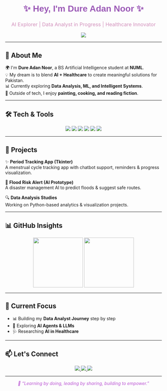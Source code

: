 <!-- Header -->
<h1 align="center" style="color:#9b59b6; font-family: 'Trebuchet MS', sans-serif;">
✨ Hey, I'm Dure Adan Noor ✨
</h1>
<h3 align="center" style="color:#d291bc; font-weight:normal;">
AI Explorer | Data Analyst in Progress | Healthcare Innovator
</h3>

<p align="center">
  <img src="https://readme-typing-svg.herokuapp.com?font=Trebuchet+MS&weight=600&size=22&duration=3000&pause=1000&color=D291BC&center=true&vCenter=true&width=500&lines=Artificial+Intelligence+Student;Passionate+About+Healthcare+AI;Loves+Building+Useful+Apps;Future+Data+Analyst" />
</p>

---

## 🌸 About Me  

🌍 I'm **Dure Adan Noor**, a BS Artificial Intelligence student at **NUML**.  
💡 My dream is to blend **AI + Healthcare** to create meaningful solutions for Pakistan.  
📊 Currently exploring **Data Analysis, ML, and Intelligent Systems**.  
🎨 Outside of tech, I enjoy **painting, cooking, and reading fiction**.  

---

## 🛠️ Tech & Tools  

<p align="center">
  <img src="https://img.shields.io/badge/Python-9b59b6?style=for-the-badge&logo=python&logoColor=white" />
  <img src="https://img.shields.io/badge/SQL-d291bc?style=for-the-badge&logo=postgresql&logoColor=white" />
  <img src="https://img.shields.io/badge/JavaScript-BA55D3?style=for-the-badge&logo=javascript&logoColor=white" />
  <img src="https://img.shields.io/badge/VS%20Code-DA70D6?style=for-the-badge&logo=visualstudiocode&logoColor=white" />
  <img src="https://img.shields.io/badge/Jupyter-F6C5D5?style=for-the-badge&logo=jupyter&logoColor=white" />
  <img src="https://img.shields.io/badge/GitHub-8E44AD?style=for-the-badge&logo=github&logoColor=white" />
</p>

---

## 🚀 Projects  

✨ **Period Tracking App (Tkinter)**  
A menstrual cycle tracking app with chatbot support, reminders & progress visualization.  

🌊 **Flood Risk Alert (AI Prototype)**  
A disaster management AI to predict floods & suggest safe routes.  

🔍 **Data Analysis Studies**  
Working on Python-based analytics & visualization projects.  

---

## 📊 GitHub Insights  

<p align="center">
  <img src="https://github-readme-stats.vercel.app/api?username=DureAdanNoor&show_icons=true&theme=omni&title_color=d291bc&icon_color=ba55d3" height="160" />
  <img src="https://streak-stats.demolab.com?user=DureAdanNoor&theme=violet-pink&border=9b59b6&ring=d291bc&fire=ba55d3&currStreakNum=ba55d3" height="160"/>
</p>

---

## 🌱 Current Focus  

- 📊 Building my **Data Analyst Journey** step by step  
- 🤖 Exploring **AI Agents & LLMs**  
- 🩺 Researching **AI in Healthcare**  

---

## 📫 Let's Connect  

<p align="center">
  <a href="mailto:your.email@example.com">
    <img src="https://img.shields.io/badge/Email-d291bc?style=for-the-badge&logo=gmail&logoColor=white" />
  </a>
  <a href="https://www.linkedin.com/in/your-link">
    <img src="https://img.shields.io/badge/LinkedIn-9b59b6?style=for-the-badge&logo=linkedin&logoColor=white" />
  </a>
  <a href="https://github.com/DureAdanNoor">
    <img src="https://img.shields.io/badge/GitHub-ba55d3?style=for-the-badge&logo=github&logoColor=white" />
  </a>
</p>

---

<p align="center" style="color:#ba55d3; font-style:italic;">
💬 “Learning by doing, leading by sharing, building to empower.”  
</p>
